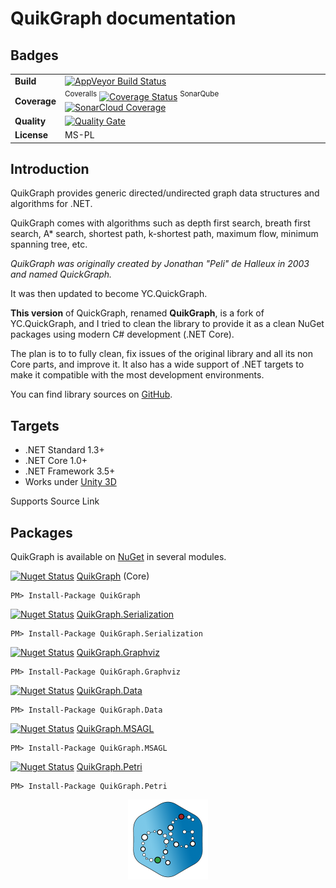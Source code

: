 # QuikGraph documentation

## Badges

| | |
| --- | --- |
| **Build** | [![AppVeyor Build Status](https://ci.appveyor.com/api/projects/status/github/KeRNeLith/QuikGraph?branch=master&svg=true)](https://ci.appveyor.com/project/KeRNeLith/quikgraph) |
| **Coverage** | <sup>Coveralls</sup> [![Coverage Status](https://coveralls.io/repos/github/KeRNeLith/QuikGraph/badge.svg?branch=master)](https://coveralls.io/github/KeRNeLith/quikgraph?branch=master) <sup>SonarQube</sup> [![SonarCloud Coverage](https://sonarcloud.io/api/project_badges/measure?project=quikgraph&metric=coverage)](https://sonarcloud.io/component_measures/metric/coverage/list?id=quikgraph) | 
| **Quality** | [![Quality Gate](https://sonarcloud.io/api/project_badges/measure?project=quikgraph&metric=alert_status)](https://sonarcloud.io/dashboard?id=quikgraph) | 
| **License** | MS-PL |

## Introduction

QuikGraph provides generic directed/undirected graph data structures and algorithms for .NET.

QuikGraph comes with algorithms such as depth first search, breath first search, A* search, shortest path, k-shortest path, maximum flow, minimum spanning tree, etc.

*QuikGraph was originally created by Jonathan "Peli" de Halleux in 2003 and named QuickGraph.*

It was then updated to become YC.QuickGraph.

**This version** of QuickGraph, renamed **QuikGraph**, is a fork of YC.QuickGraph, and I tried to clean the library to provide it as a clean NuGet packages using modern C# development (.NET Core).

The plan is to to fully clean, fix issues of the original library and all its non Core parts, and improve it. It also has a wide support of .NET targets to make it compatible with the most development environments.

You can find library sources on [GitHub](https://github.com/KeRNeLith/QuikGraph).

## Targets

- .NET Standard 1.3+
- .NET Core 1.0+
- .NET Framework 3.5+
- Works under [Unity 3D](https://github.com/KeRNeLith/QuikGraph/wiki/Unity3D-Integration)

Supports Source Link

## Packages

QuikGraph is available on [NuGet](https://www.nuget.org) in several modules.

[![Nuget Status](https://img.shields.io/nuget/v/quikgraph.svg)](https://www.nuget.org/packages/QuikGraph) [QuikGraph](https://www.nuget.org/packages/QuikGraph) (Core)

    PM> Install-Package QuikGraph

[![Nuget Status](https://img.shields.io/nuget/v/quikgraph.serialization.svg)](https://www.nuget.org/packages/QuikGraph.Serialization) [QuikGraph.Serialization](https://www.nuget.org/packages/QuikGraph.Serialization)

    PM> Install-Package QuikGraph.Serialization

[![Nuget Status](https://img.shields.io/nuget/v/quikgraph.graphviz.svg)](https://www.nuget.org/packages/QuikGraph.Graphviz) [QuikGraph.Graphviz](https://www.nuget.org/packages/QuikGraph.Graphviz)

    PM> Install-Package QuikGraph.Graphviz

[![Nuget Status](https://img.shields.io/nuget/v/quikgraph.data.svg)](https://www.nuget.org/packages/QuikGraph.Data) [QuikGraph.Data](https://www.nuget.org/packages/QuikGraph.Data)

    PM> Install-Package QuikGraph.Data

[![Nuget Status](https://img.shields.io/nuget/v/quikgraph.msagl.svg)](https://www.nuget.org/packages/QuikGraph.MSAGL) [QuikGraph.MSAGL](https://www.nuget.org/packages/QuikGraph.MSAGL)

    PM> Install-Package QuikGraph.MSAGL

[![Nuget Status](https://img.shields.io/nuget/v/quikgraph.petri.svg)](https://www.nuget.org/packages/QuikGraph.Petri) [QuikGraph.Petri](https://www.nuget.org/packages/QuikGraph.Petri)

    PM> Install-Package QuikGraph.Petri

<img src="images/quikgraph_logo.png" width="128" height="128" style="display: block; margin-left: auto; margin-right: auto" />